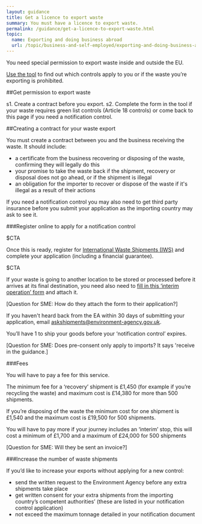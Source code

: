 ```yaml
---
layout: guidance
title: Get a licence to export waste
summary: You must have a licence to export waste.
permalink: /guidance/get-a-licence-to-export-waste.html
topic:
  name: Exporting and doing business abroad
  url: /topic/business-and-self-employed/exporting-and-doing-business-abroad.html
---
```


You need special permission to export waste inside and outside the EU.

[Use the tool](http://apps.environment-agency.gov.uk/waste-import-export/124357.aspx) to find out which controls apply to you or if the waste you’re exporting is prohibited.
 
##Get permission to export waste

s1. Create a contract before you export.
s2. Complete the form in the tool if your waste requires green list controls (Article 18 controls) or come back to this page if you need a notification control. 


##Creating a contract for your waste export


You must create a contract between you and the business receiving the waste. It should include:

* a certificate from the business recovering or disposing of the waste, confirming they will legally do this
* your promise to take the waste back if the shipment, recovery or disposal does not go ahead, or if the shipment is illegal
* an obligation for the importer to recover or dispose of the waste if it's illegal as a result of their actions

If you need a notification control you may also need to get third party insurance before you submit your application as the importing country may ask to see it.

###Register online to apply for a notification control

$CTA

Once this is ready, register for [International Waste Shipments (IWS)](https://international-waste-shipments.service.gov.uk/registration/applicant-registration) and complete your application (including a financial guarantee).

$CTA

If your waste is going to another location to be stored or processed before it arrives at its final destination, you need also need to [fill in this ‘interim operation’ form](http://ec.europa.eu/environment/waste/shipments/pdf/correspondents_guidelines3_en.pdf) and attach it.

[Question for SME: How do they attach the form to their application?]

If you haven't heard back from the EA within 30 days of submitting your application, email askshipments@environment-agency.gov.uk.

You’ll have 1 to ship your goods before your ‘notification control’ expires.

[Question for SME: Does pre-consent only apply to imports? It says 'receive in the guidance.]

###Fees

You will have to pay a fee for this service.

The minimum fee for a ‘recovery’ shipment is £1,450 (for example if you’re recycling the waste)  and maximum cost is £14,380 for more than 500 shipments.

If you’re disposing of the waste the minimum cost for one shipment is £1,540 and the maximum cost is £19,500 for 500 shipments.

You will have to pay more if your journey includes an ‘interim’ stop, this will cost a minimum of £1,700 and a maximum of £24,000 for 500 shipments

[Question for SME: Will they be sent an invoice?]

###Increase the number of waste shipments

If you’d like to increase your exports without applying for a new control:

* send the written request to the Environment Agency before any extra shipments take place
* get written consent for your extra shipments from the importing country’s competent authorities’ (these are listed in your notification control application)
* not exceed the maximum tonnage detailed in your notification document







